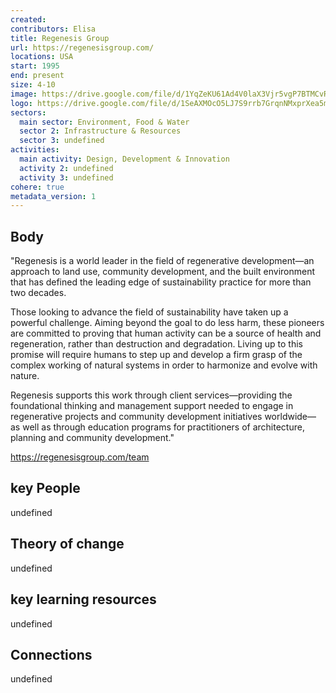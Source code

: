 ```yaml
---
created:
contributors: Elisa
title: Regenesis Group
url: https://regenesisgroup.com/ 
locations: USA
start: 1995
end: present 
size: 4-10
image: https://drive.google.com/file/d/1YqZeKU61Ad4V0laX3Vjr5vgP7BTMCvR5/view?usp=drive_link
logo: https://drive.google.com/file/d/1SeAXMOcO5LJ7S9rrb7GrqnNMxprXea5m/view?usp=drive_link
sectors:
  main sector: Environment, Food & Water
  sector 2: Infrastructure & Resources
  sector 3: undefined
activities: 
  main activity: Design, Development & Innovation
  activity 2: undefined
  activity 3: undefined
cohere: true
metadata_version: 1
---
```



## Body

"Regenesis is a world leader in the field of regenerative development—an approach to land use, community development, and the built environment that has defined the leading edge of sustainability practice for more than two decades.

Those looking to advance the field of sustainability have taken up a powerful challenge. Aiming beyond the goal to do less harm, these pioneers are committed to proving that human activity can be a source of health and regeneration, rather than destruction and degradation. Living up to this promise will require humans to step up and develop a firm grasp of the complex working of natural systems in order to harmonize and evolve with nature.

Regenesis supports this work through client services—providing the foundational thinking and management support needed to engage in regenerative projects and community development initiatives worldwide—as well as through education programs for practitioners of architecture, planning and community development."

https://regenesisgroup.com/team

## key People

undefined

## Theory of change

undefined

## key learning resources

undefined

## Connections

undefined


